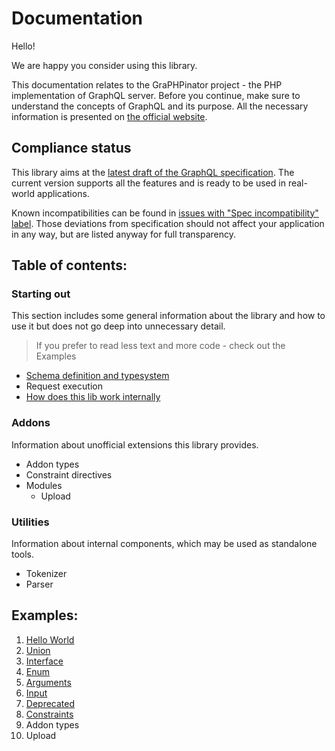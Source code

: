 # Documentation

Hello! 

We are happy you consider using this library.

This documentation relates to the GraPHPinator project - the PHP implementation of GraphQL server. 
Before you continue, make sure to understand the concepts of GraphQL and its purpose.
All the necessary information is presented on [the official website](http://graphql.org/learn/).

## Compliance status

This library aims at the [latest draft of the GraphQL specification](http://spec.graphql.org/draft/).
The current version supports all the features and is ready to be used in real-world applications.

Known incompatibilities can be found in [issues with "Spec incompatibility" label](https://github.com/infinityloop-dev/graphpinator/issues?q=is%3Aopen+is%3Aissue+label%3A%22Ctg+-+Spec+incompatibility%22). Those deviations from specification should not affect your application in any way, but are listed anyway for full transparency.

## Table of contents:

### Starting out

This section includes some general information about the library and how to use it but does not go deep into unnecessary detail.

> If you prefer to read less text and more code - check out the Examples

- [Schema definition and typesystem](https://github.com/infinityloop-dev/graphpinator/blob/master/docs/DefiningSchema.md)
- Request execution
- [How does this lib work internally](https://github.com/infinityloop-dev/graphpinator/blob/master/docs/UnderTheHood.md)

### Addons

Information about unofficial extensions this library provides.

- Addon types
- Constraint directives
- Modules
  - Upload

### Utilities

Information about internal components, which may be used as standalone tools.

- Tokenizer
- Parser

## Examples:

1. [Hello World](https://github.com/infinityloop-dev/graphpinator/blob/master/docs/examples/HelloWorld.md)
2. [Union](https://github.com/infinityloop-dev/graphpinator/blob/master/docs/examples/Union.md)
3. [Interface](https://github.com/infinityloop-dev/graphpinator/blob/master/docs/examples/Interface.md)
4. [Enum](https://github.com/infinityloop-dev/graphpinator/blob/master/docs/examples/Enum.md)
5. [Arguments](https://github.com/infinityloop-dev/graphpinator/blob/master/docs/examples/Arguments.md)
6. [Input](https://github.com/infinityloop-dev/graphpinator/blob/master/docs/examples/Input.md)
7. [Deprecated](https://github.com/infinityloop-dev/graphpinator/blob/master/docs/examples/Deprecated.md)
8. [Constraints](https://github.com/infinityloop-dev/graphpinator/blob/master/docs/examples/Constraints.md)
9. Addon types
10. Upload

